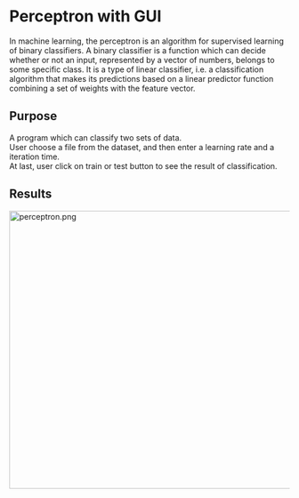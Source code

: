 # Perceptron with GUI
In machine learning, the perceptron is an algorithm for supervised learning of binary classifiers. A binary classifier is a function which can decide whether or not an input, represented by a vector of numbers, belongs to some specific class. It is a type of linear classifier, i.e. a classification algorithm that makes its predictions based on a linear predictor function combining a set of weights with the feature vector. 
## Purpose
A program which can classify two sets of data.</br>
User choose a file from the dataset, and then enter a learning rate and a iteration time.</br>
At last, user click on train or test button to see the result of classification.</br>
## Results
<img src="https://github.com/jeannineshiu/Perceptron-with-GUI/blob/master/results/perceptron.png" width = "600" height = "500" alt="perceptron.png" align=center />
